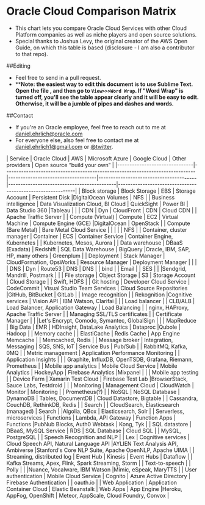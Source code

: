# Oracle Cloud Comparison Matrix

- This chart lets you compare Oracle Cloud Services with other Cloud Platform companies as well as niche players and open source solutions. 
- Special thanks to Joshua Levy, the original creator of the AWS Open Guide, on which this table is based (disclosure - I am also a contributor to that repo).

##Editing 

- Feel free to send in a pull request. 
- ****Note: the easiest way to edit this document is to use Sublime Text. Open the file , and then go to `View>>>Word Wrap`. 
If "Word Wrap" is turned off, you'll see the table appear clearly and it will be easy to edit. Otherwise, it will be a jumble of pipes and dashes and words.**

##Contact

- If you're an Oracle employee, feel free to reach out to me at [daniel.ehrlich@oracle.com](mailto:daniel.ehrlich@oracle.com)
- For everyone else, also feel free to contact me at [daniel.ehrlich1@gmail.com](mailto:daniel.ehrlich1@gmail.com) or [@twitter](https://twitter.com/danielehrlich1).


| Service                       | Oracle Cloud                        |  AWS                                   | Microsoft Azure                    | Google Cloud                           |   Other providers                          | Open source “build your own”                               |
|-------------------------------|------------------------------------------------------------------------------|------------------------------------|----------------------------------------|--------------------------------------------|------------------------------------------------------------|
| Block storage                 | Block Storage                       | EBS                                    | Storage Account                    | Persistent Disk                        |DigitalOcean Volumes                        | NFS                                                        |
| Business intelligence         | Data Visualization Cloud, BI Cloud  | QuickSight                             | Power BI                           | Data Studio 360                        |Tableau                                     |                                                            |
| CDN                           | Dyn                                 | CloudFront                             | CDN                                | Cloud CDN                              |                                            | Apache Traffic Server                                      |
| Compute (Virtual)             | Compute                             | EC2                                    | Virtual Machine                    | Compute Engine (GCE)                   |DigitalOcean                                | OpenStack                                                  |
| Compute (Bare Metal)          | Bare Metal Cloud Service            |                                        |                                    |                                        |                                            | NFS                                                        |
| Container, cluster manager    | Container                           | ECS                                    | Container Service                  | Container Engine, Kubernetes           |                                            | Kubernetes, Mesos, Aurora                                  |
| Data warehouse                | DBaaS (Exadata)                     | Redshift                               | SQL Data Warehouse                 | BigQuery                               |Oracle, IBM, SAP, HP, many others           | Greenplum                                                  |
| Deployment                    | Stack Manager                       | CloudFormation, OpsWorks               | Resource Manager                   | Deployment Manager                     |                                            |                                                            |
| DNS                           | Dyn                                 | Route53                                | DNS                                | DNS                                    |                                            | bind                                                       |
| Email                         |                                     | SES                                    |                                    |                                        |Sendgrid, Mandrill, Postmark                |                                                            |
| File storage                  | Object Storage                      | S3                                     | Storage Account                    | Cloud Storage                          |                                            | Swift, HDFS                                                |
| Git hosting                   | Developer Cloud Service             | CodeCommit                             | Visual Studio Team Services        | Cloud Source Repositories              |GitHub, BitBucket                           | GitLab                                                     |
| Image recognition             |                                     | Rekognition                            |Cognitive services                  | Vision API                             | IBM Watson, Clarifai                       |                                                            |
| Load balancer                 |                                     | CLB/ALB                                | Load Balancer, Application Gateway | Load Balancing                         |                                            | nginx, HAProxy, Apache Traffic Server                      |
| Managing SSL/TLS certificates |                                     | Certificate Manager                    |                                    |                                        |Let's Encrypt, Comodo, Symantec, GlobalSign |                                                            |
| MapReduce                     | Big Data                            | EMR                                    | HDInsight, DataLake Analytics      | Dataproc                               |Qubole                                      | Hadoop                                                     |
| Memory cache                  |                                     | ElastiCache                            | Redis Cache                        | App Engine Memcache                    |                                            | Memcached, Redis                                           |
| Message broker                | Integration, Messaging              | SQS, SNS, IoT                          | Service Bus                        | Pub/Sub                                |                                            | RabbitMQ, Kafka, 0MQ                                       |
| Metric management             | Application Performance Monitoring  |                                        | Application Insights               |                                        |                                            | Graphite, InfluxDB, OpenTSDB, Grafana, Riemann, Prometheus |
| Mobile app analytics          | Mobile Cloud Service                | Mobile Analytics                       | HockeyApp                          | Firebase Analytics                     |Mixpanel                                    |                                                            |
| Mobile app testing            |                                     | Device Farm                            | Xamarin Test Cloud                 | Firebase Test Lab                      |BrowserStack, Sauce Labs, Testdroid         |                                                            |
| Monitoring                    | Management Cloud                    | CloudWatch                             | Monitor                            | Monitoring                             |                                            | Prometheus(?)                                              |
| NoSQL                         | NoSQL Database                      | DynamoDB                               | Tables, DocumentDB                 | Cloud Datastore, Bigtable              |                                            | Cassandra, CouchDB, RethinkDB, Redis                       |
| Search                        |                                     | CloudSearch, Elasticsearch (managed)   | Search                             |                                        |Algolia, QBox                               | Elasticsearch, Solr                                        |
| Serverless, microservices     | Functions                           | Lambda, API Gateway                    | Function Apps                      | Functions                              |PubNub Blocks, Auth0 Webtask                | Kong, Tyk                                                  |
| SQL datastore                 | DBaaS, MySQL Service                | RDS                                    | SQL Database                       | Cloud SQL                              |                                            | MySQL, PostgreSQL                                          |
| Speech Recognition and NLP    |                                     | Lex                                    | Cognitive services                 | Cloud Speech API, Natural Language API |AYLIEN Text Analysis API, Ambiverse         |Stanford's Core NLP Suite, Apache OpenNLP, Apache UIMA      |
| Streaming, distributed log    | Event Hub                           | Kinesis                                | Event Hubs                         | Dataflow                               |                                            | Kafka Streams, Apex, Flink, Spark Streaming, Storm         |
| Text-to-speech                |                                     | Polly                                  |                                    |                                        |Nuance, Vocalware, IBM Watson               |Mimic, eSpeak, MaryTTS                                      |
| User authentication           | Mobile Cloud Service                | Cognito                                | Azure Active Directory             |    Firebase Authentication              |                                            | oauth.io                                                   |
| Web Application               | Application Container Cloud         | Elastic Beanstalk                      | Web Apps                           | App Engine                             |Heroku, AppFog, OpenShift                   | Meteor, AppScale, Cloud Foundry, Convox                    |

